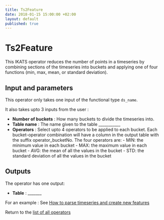 ```yaml
---
title: Ts2Feature
date: 2018-01-15 15:00:00 +02:00
layout: default
published: true
---
```

# Ts2Feature

This IKATS operator reduces the number of points in a timeseries by combining sections of the timeseries into buckets and applying one of four functions (min, max, mean, or standard deviation).


## Input and parameters

This operator only takes one input of the functional type `ds_name`.

It also takes upto 3 inputs from the user :

- **Number of buckets** : How many buckets to divide the timeseries into.
- **Table name** : The name given to the table ___________
- **Operators** : Select upto 4 operators to be applied to each bucket. Each bucket-operator combination will have a column in the output table with the suffix operator_bucketNo. The four operators are:
        - MIN: the minimum value in each bucket
        - MAX: the maximum value in each bucket
        - AVG: the mean of all the values in the bucket
        - STD: the standard deviation of all the values in the bucket

## Outputs

The operator has one output:

 - **Table** : _______

 For an example : See [How to parse timeseries and create new features](/doc/tutorials/tuto_Ts2Feature.html)


 Return to the [list of all operators](/operators.html)
